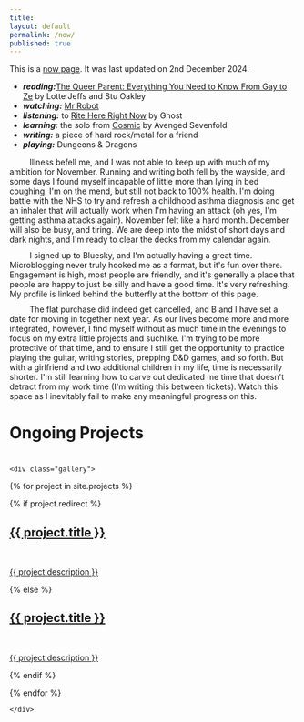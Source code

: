```yaml
---
title:
layout: default
permalink: /now/
published: true
---
```


This is a <a href="https://nownownow.com/about">now page</a>. It was last updated on 2nd December 2024.

<p style="margin-top: 0.15em; margin-bottom: 0.15em">
	<ul>
		<li><strong><em>reading:</em></strong><a href="https://gayprideshop.co.uk/products/the-queer-parent-everything-you-need-to-know-from-gay-to-ze-book">The Queer Parent: Everything You Need to Know From Gay to Ze</a> by Lotte Jeffs and Stu Oakley</li>
		<li><strong><em>watching:</em></strong> <a href="https://www.youtube.com/watch?v=6y0E1pL5wws">Mr Robot</a></li>
		<li><strong><em>listening:</em></strong> to <a href="https://en.wikipedia.org/wiki/Rite_Here_Rite_Now">Rite Here Right Now</a> by Ghost</li>
		<li><strong><em>learning:</em></strong> the solo from <a href="https://youtu.be/NxFE5YOErcg?feature=shared&t=87">Cosmic</a> by Avenged Sevenfold</li>
		<li><strong><em>writing:</em></strong> a piece of hard rock/metal for a friend</li>
		<li><strong><em>playing:</em></strong> Dungeons & Dragons </li>
	</ul>
</p>

<p style="margin-top: 0.15em; margin-bottom: 0.75em; text-indent: 4ch;">
    Illness befell me, and I was not able to keep up with much of my ambition for November. Running and writing both fell by the wayside, and some days I found myself incapable of little more than lying in bed coughing. I'm on the mend, but still not back to 100% health. I'm doing battle with the NHS to try and refresh a childhood asthma diagnosis and get an inhaler that will actually work when I'm having an attack (oh yes, I'm getting asthma attacks again). November felt like a hard month. December will also be busy, and tiring. We are deep into the midst of short days and dark nights, and I'm ready to clear the decks from my calendar again.
</p>
<p style="margin-top: 0.15em; margin-bottom: 0.75em; text-indent: 4ch;">
    I signed up to Bluesky, and I'm actually having a great time. Microblogging never truly hooked me as a format, but it's fun over there. Engagement is high, most people are friendly, and it's generally a place that people are happy to just be silly and have a good time. It's very refreshing. My profile is linked behind the butterfly at the bottom of this page.
</p>
<p style="margin-top: 0.15em; text-indent: 4ch;">
    The flat purchase did indeed get cancelled, and B and I have set a date for moving in together next year. As our lives become more and more integrated, however, I find myself without as much time in the evenings to focus on my extra little projects and suchlike. I'm trying to be more protective of that time, and to ensure I still get the opportunity to practice playing the guitar, writing stories, prepping D&D games, and so forth. But with a girlfriend and two additional children in my life, time is necessarily shorter. I'm still learning how to carve out dedicated me time that doesn't detract from my work time (I'm writing this between tickets). Watch this space as I inevitably fail to make any meaningful progress on this.
</p>

<h1>Ongoing Projects</h1>
<div class="ProjectContainer" style="padding-top: 0.5em">

	<div class="gallery">


  {% for project in site.projects %}

  {% if project.redirect %}
  <div class="projectTile">
          <a href="{{ project.redirect }}" target="_blank">
          <span>
              <h2>{{ project.title }}</h2>
              <br/>
              <p>{{ project.description }}</p>
          </span>
          </a>
  </div>

  {% else %}

  <div class="projectTile">
          <a href="{{ project.url | prepend: site.baseurl | prepend: site.url }}">
          <span>
              <h2>{{ project.title }}</h2>
              <br/>
              <p>{{ project.description }}</p>
          </span>
          </a>
  </div>

  {% endif %}

  {% endfor %}

	</div>

</div>
